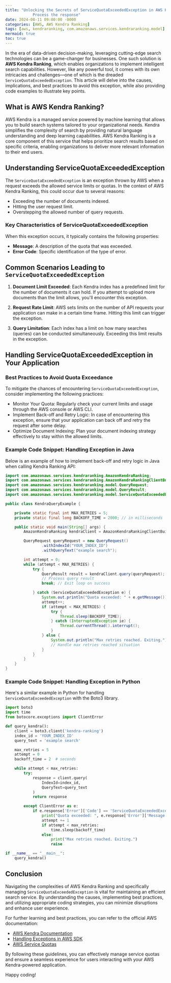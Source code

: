 ```yaml
---
title: "Unlocking the Secrets of ServiceQuotaExceededException in AWS Kendra Ranking
            Process the response"
date: 2024-08-11 09:00:00 -0000
categories: [AWS, AWS Kendra Ranking]
tags: [aws, kendraranking, com.amazonaws.services.kendraranking.model]
mermaid: true
toc: true
---
```



In the era of data-driven decision-making, leveraging cutting-edge search technologies can be a game-changer for businesses. One such solution is **AWS Kendra Ranking**, which enables organizations to implement intelligent search capabilities. However, like any powerful tool, it comes with its own intricacies and challenges—one of which is the dreaded `ServiceQuotaExceededException`. This article will delve into the causes, implications, and best practices to avoid this exception, while also providing code examples to illustrate key points.

## What is AWS Kendra Ranking?

AWS Kendra is a managed service powered by machine learning that allows you to build search systems tailored to your organizational needs. Kendra simplifies the complexity of search by providing natural language understanding and deep learning capabilities. AWS Kendra Ranking is a core component of this service that helps prioritize search results based on specific criteria, enabling organizations to deliver more relevant information to their end users.

## Understanding ServiceQuotaExceededException

The `ServiceQuotaExceededException` is an exception thrown by AWS when a request exceeds the allowed service limits or quotas. In the context of AWS Kendra Ranking, this could occur due to several reasons:

- Exceeding the number of documents indexed.
- Hitting the user request limit.
- Overstepping the allowed number of query requests.

### Key Characteristics of ServiceQuotaExceededException

When this exception occurs, it typically contains the following properties:

- **Message**: A description of the quota that was exceeded.
- **Error Code**: Specific identification of the type of error.

## Common Scenarios Leading to `ServiceQuotaExceededException`

1. **Document Limit Exceeded**: Each Kendra index has a predefined limit for the number of documents it can hold. If you attempt to upload more documents than the limit allows, you'll encounter this exception.

2. **Request Rate Limit**: AWS sets limits on the number of API requests your application can make in a certain time frame. Hitting this limit can trigger the exception.

3. **Query Limitation**: Each index has a limit on how many searches (queries) can be conducted simultaneously. Exceeding this limit results in the exception.

## Handling ServiceQuotaExceededException in Your Application

### Best Practices to Avoid Quota Exceedance

To mitigate the chances of encountering `ServiceQuotaExceededException`, consider implementing the following practices:

- Monitor Your Quota: Regularly check your current limits and usage through the AWS console or AWS CLI.
- Implement Back-off and Retry Logic: In case of encountering this exception, ensure that your application can back off and retry the request after some delay.
- Optimize Document Indexing: Plan your document indexing strategy effectively to stay within the allowed limits.

### Example Code Snippet: Handling Exception in Java

Below is an example of how to implement back-off and retry logic in Java when calling Kendra Ranking API:

```java
import com.amazonaws.services.kendraranking.AmazonKendraRanking;
import com.amazonaws.services.kendraranking.AmazonKendraRankingClientBuilder;
import com.amazonaws.services.kendraranking.model.QueryRequest;
import com.amazonaws.services.kendraranking.model.QueryResult;
import com.amazonaws.services.kendraranking.model.ServiceQuotaExceededException;

public class KendraQueryExample {

    private static final int MAX_RETRIES = 5;
    private static final long BACKOFF_TIME = 2000; // in milliseconds

    public static void main(String[] args) {
        AmazonKendraRanking kendraClient = AmazonKendraRankingClientBuilder.defaultClient();

        QueryRequest queryRequest = new QueryRequest()
                .withIndexId("YOUR_INDEX_ID")
                .withQueryText("example search");

        int attempt = 0;
        while (attempt < MAX_RETRIES) {
            try {
                QueryResult result = kendraClient.query(queryRequest);
                // Process query result
                break; // Exit loop on success

            } catch (ServiceQuotaExceededException e) {
                System.out.println("Quota exceeded: " + e.getMessage());
                attempt++;
                if (attempt < MAX_RETRIES) {
                    try {
                        Thread.sleep(BACKOFF_TIME);
                    } catch (InterruptedException ie) {
                        Thread.currentThread().interrupt();
                    }
                } else {
                    System.out.println("Max retries reached. Exiting.");
                    // Handle max retries reached situation
                }
            }
        }
    }
}
```

### Example Code Snippet: Handling Exception in Python

Here's a similar example in Python for handling `ServiceQuotaExceededException` with the Boto3 library.

```python
import boto3
import time
from botocore.exceptions import ClientError

def query_kendra():
    client = boto3.client('kendra-ranking')
    index_id = 'YOUR_INDEX_ID'
    query_text = 'example search'

    max_retries = 5
    attempt = 0
    backoff_time = 2  # seconds

    while attempt < max_retries:
        try:
            response = client.query(
                IndexId=index_id,
                QueryText=query_text
            )
            return response

        except ClientError as e:
            if e.response['Error']['Code'] == 'ServiceQuotaExceededException':
                print("Quota exceeded: ", e.response['Error']['Message'])
                attempt += 1
                if attempt < max_retries:
                    time.sleep(backoff_time)
                else:
                    print("Max retries reached. Exiting.")
                    raise

if __name__ == "__main__":
    query_kendra()
```

## Conclusion

Navigating the complexities of AWS Kendra Ranking and specifically managing `ServiceQuotaExceededException` is vital for maintaining an efficient search service. By understanding the causes, implementing best practices, and utilizing appropriate coding strategies, you can minimize disruptions and enhance user experience.

For further learning and best practices, you can refer to the official AWS documentation:

- [AWS Kendra Documentation](https://docs.aws.amazon.com/kendra/latest/dg/what-is-kendra.html)
- [Handling Exceptions in AWS SDK](https://docs.aws.amazon.com/sdk-for-java/latest/developer-guide/error-handling.html)
- [AWS Service Quotas](https://docs.aws.amazon.com/servicequotas/latest/userguide/whitepapers.html)

By following these guidelines, you can effectively manage service quotas and ensure a seamless experience for users interacting with your AWS Kendra-powered application.

Happy coding!